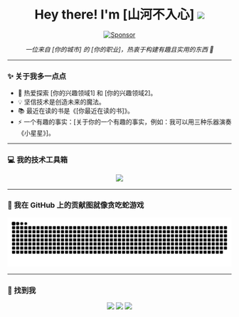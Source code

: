 <h1 align="center">Hey there! I'm [山河不入心] <img src="https://media.giphy.com/media/hvRJCLFzcasrR4ia7z/giphy.gif" width="35"></h1>

<p align="center">
  <a href="https://github.com/sponsors/[你的GitHub用户名]"><img src="https://img.shields.io/badge/Sponsor-❤️-red?style=for-the-badge&logo=GitHub-Sponsors" alt="Sponsor"></a>
</p>

<p align="center">
  <em>一位来自 [你的城市] 的 [你的职业]，热衷于构建有趣且实用的东西 🚀</em>
</p>

---

### ✨ 关于我多一点点

- 🧠 热爱探索 [你的兴趣领域1] 和 [你的兴趣领域2]。
- 💡 坚信技术是创造未来的魔法。
- 📚 最近在读的书是《[你最近在读的书]》。
- ⚡️ 一个有趣的事实：[关于你的一个有趣的事实，例如：我可以用三种乐器演奏《小星星》]。

---

### 💻 我的技术工具箱

<p align="center">
  <a href="https://skillicons.dev">
    <img src="https://skillicons.dev/icons?i=git,bash,docker,kubernetes,gcp,aws,java,go,python,react,nextjs,nodejs,tailwind,figma&perline=7" />
  </a>
</p>

---

### 🐍 我在 GitHub 上的贡献图就像贪吃蛇游戏

<p align="center">
  <img src="https://github.com/Platane/snk/raw/output/github-contribution-grid-snake.svg" alt="snake" />
</p>

---

### 💌 找到我

<p align="center">
  <a href="mailto:[你的邮箱]"><img src="https://img.shields.io/badge/Email-D14836?style=for-the-badge&logo=gmail&logoColor=white" /></a>
  <a href="https://www.linkedin.com/in/[你的LinkedIn用户名]"><img src="https://img.shields.io/badge/LinkedIn-0077B5?style=for-the-badge&logo=linkedin&logoColor=white" /></a>
  <a href="https://space.bilibili.com/[你的B站ID]"><img src="https://img.shields.io/badge/Bilibili-00A1D6?style=for-the-badge&logo=bilibili&logoColor=white" /></a>
</p>
